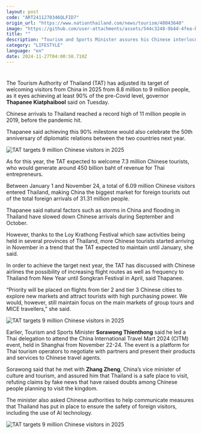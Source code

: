 ```yaml
---
layout: post
code: "ART2411270346QLFID7"
origin_url: "https://www.nationthailand.com/news/tourism/40043640"
image: "https://github.com/user-attachments/assets/544c3248-9b4d-4fea-b40f-e063e24c6322"
title: ""
description: "Tourism and Sports Minister assures his Chinese interlocuteur during meeting in Shanghai that Thailand is a safe place for visitors"
category: "LIFESTYLE"
language: "en"
date: 2024-11-27T04:00:58.710Z
---
```


# 









The Tourism Authority of Thailand (TAT) has adjusted its target of welcoming visitors from China in 2025 from 8.8 million to 9 million people, as it eyes achieving at least 90% of the pre-Covid level, governor **Thapanee Kiatphaibool** said on Tuesday.

Chinese arrivals to Thailand reached a record high of 11 million people in 2019, before the pandemic hit.

Thapanee said achieving this 90% milestone would also celebrate the 50th anniversary of diplomatic relations between the two countries next year.

  ![TAT targets 9 million Chinese visitors in 2025](https://github.com/user-attachments/assets/2437851f-b9c2-4f88-985b-491a9d3a8e7e)

As for this year, the TAT expected to welcome 7.3 million Chinese tourists, who would generate around 450 billion baht of revenue for Thai entrepreneurs.

Between January 1 and November 24, a total of 6.09 million Chinese visitors entered Thailand, making China the biggest market for foreign tourists out of the total foreign arrivals of 31.31 million people.

Thapanee said natural factors such as storms in China and flooding in Thailand have slowed down Chinese arrivals during September and October.

However, thanks to the Loy Krathong Festival which saw activities being held in several provinces of Thailand, more Chinese tourists started arriving in November in a trend that the TAT expected to maintain until January, she said.

In order to achieve the target next year, the TAT has discussed with Chinese airlines the possibility of increasing flight routes as well as frequency to Thailand from New Year until Songkran Festival in April, said Thapanee.

“Priority will be placed on flights from tier 2 and tier 3 Chinese cities to explore new markets and attract tourists with high purchasing power. We would, however, still maintain focus on the main markets of group tours and MICE travellers,” she said.

  ![TAT targets 9 million Chinese visitors in 2025](https://github.com/user-attachments/assets/32b94516-e176-4598-81a0-56c24a6ff521)

Earlier, Tourism and Sports Minister **Sorawong Thienthong** said he led a Thai delegation to attend the China International Travel Mart 2024 (CITM) event, held in Shanghai from November 22-24. The event is a platform for Thai tourism operators to negotiate with partners and present their products and services to Chinese travel agents.

Sorawong said that he met with **Zhang Zheng**, China’s vice minister of culture and tourism, and assured him that Thailand is a safe place to visit, refuting claims by fake news that have raised doubts among Chinese people planning to visit the kingdom.

The minister also asked Chinese authorities to help communicate measures that Thailand has put in place to ensure the safety of foreign visitors, including the use of AI technology.

  ![TAT targets 9 million Chinese visitors in 2025](https://github.com/user-attachments/assets/5c044909-c811-4a4d-869f-53a51b26449e)